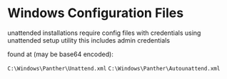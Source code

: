 
Windows Configuration Files
=
unattended installations require config files with credentials using unattended setup utility
this includes admin credentials

found at (may be base64 encoded):

`C:\Windows\Panther\Unattend.xml`
`C:\Windows\Panther\Autounattend.xml`

